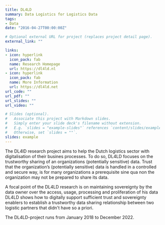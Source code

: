 ```yaml
---
title: DL4LD
summary: Data Logistics for Logistics Data
tags:
- Data
date: "2016-04-27T00:00:00Z"

# Optional external URL for project (replaces project detail page).
external_link: ""

links:
- icon: hyperlink
  icon_pack: fab
  name: Research Homepage
  url: https://dl4ld.nl
- icon: hyperlink
  icon_pack: fab
  name: More Information
  url: https://dl4ld.net
url_code: ""
url_pdf: ""
url_slides: ""
url_video: ""

# Slides (optional).
#   Associate this project with Markdown slides.
#   Simply enter your slide deck's filename without extension.
#   E.g. `slides = "example-slides"` references `content/slides/example-slides.md`.
#   Otherwise, set `slides = ""`.
slides: example
---
```


The DL4lD research project aims to help the Dutch logistics sector with digitalisation of their busines processes. To do so, DL4LD focuses on the trustworthy sharing of an organizations (potentially sensitive) data. Trust that the organization’s (potentially sensitive) data is handled in a controlled and secure way, is for many organizations a prerequisite sine qua non the organization may not be prepared to share its data.

A focal point of the DL4LD research is on maintaining sovereignty by the data owner over the access, usage, processing and proliferation of his data  DL4LD shows how to digitally support sufficient trust and sovereignty enablers to establish a trustworthy data sharing relationship between two  logistic partners that didn't have so a priori.   

The DL4LD-project runs from January 2018 to December 2022.
